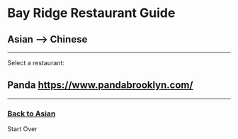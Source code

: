 # Bay Ridge Restaurant Guide
## Asian --> Chinese
---
Select a restaurant:
## Panda https://www.pandabrooklyn.com/
---
### [Back to Asian](asian/asian.md)
Start Over

